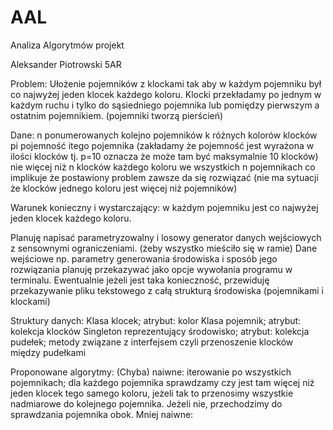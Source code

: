 # AAL
Analiza Algorytmów projekt

Aleksander Piotrowski 5AR

Problem: 
	Ułożenie pojemników z klockami tak aby w każdym pojemniku był co najwyżej jeden klocek każdego koloru.
	Klocki przekładamy po jednym w każdym ruchu i tylko do sąsiedniego pojemnika lub pomiędzy pierwszym a ostatnim pojemnikiem. (pojemniki tworzą pierścień)

Dane:
	n ponumerowanych kolejno pojemników 
	k różnych kolorów klocków
	pi pojemność itego pojemnika (zakładamy że pojemność jest wyrażona w ilości klocków tj. p=10 oznacza że może tam być maksymalnie 10 klocków)
	nie więcej niż n klocków każdego koloru we wszystkich n pojemnikach co implikuje że postawiony problem zawsze da się rozwiązać (nie ma sytuacji że klocków jednego koloru jest więcej niż pojemników)


Warunek konieczny i wystarczający:
	w każdym pojemniku jest co najwyżej jeden klocek każdego koloru.

Planuję napisać parametryzowalny i losowy generator danych wejściowych z sensownymi ograniczeniami. (żeby wszystko mieściło się w ramie) 
Dane wejściowe np. parametry generowania środowiska i sposób jego rozwiązania planuję przekazywać jako opcje wywołania programu w terminalu. 
Ewentualnie jeżeli jest taka konieczność, przewiduję przekazywanie pliku tekstowego z całą strukturą środowiska (pojemnikami  i klockami)

Struktury danych:
	Klasa klocek; atrybut: kolor
	Klasa pojemnik; atrybut: kolekcja klocków
	Singleton reprezentujący środowisko; atrybut: kolekcja pudełek; metody związane z interfejsem czyli przenoszenie klocków między pudełkami

Proponowane algorytmy:
	(Chyba) naiwne: iterowanie po wszystkich pojemnikach; dla każdego pojemnika sprawdzamy czy jest tam więcej niż jeden klocek tego samego koloru, jeżeli tak to przenosimy wszystkie nadmiarowe do kolejnego pojemnika. Jeżeli nie, przechodzimy do sprawdzania pojemnika obok.
	Mniej naiwne:
		
